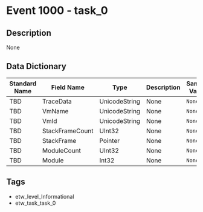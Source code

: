 # Event 1000 - task_0

## Description
None

## Data Dictionary
|Standard Name|Field Name|Type|Description|Sample Value|
|---|---|---|---|---|
|TBD|TraceData|UnicodeString|None|`None`|
|TBD|VmName|UnicodeString|None|`None`|
|TBD|VmId|UnicodeString|None|`None`|
|TBD|StackFrameCount|UInt32|None|`None`|
|TBD|StackFrame|Pointer|None|`None`|
|TBD|ModuleCount|UInt32|None|`None`|
|TBD|Module|Int32|None|`None`|

## Tags
* etw_level_Informational
* etw_task_task_0